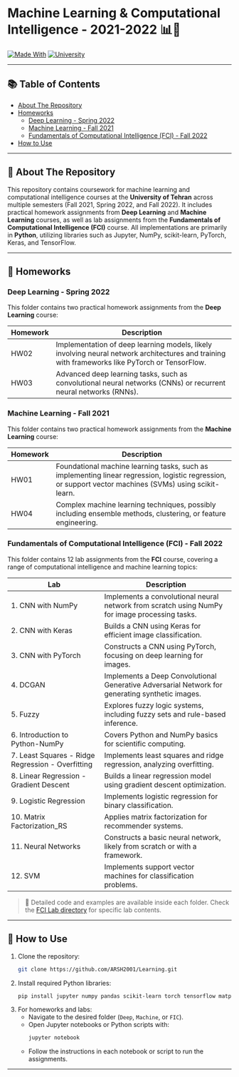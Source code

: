 # Machine Learning & Computational Intelligence - 2021-2022 📊🧠

[![Made With](https://img.shields.io/badge/Made%20with-Python%2C%20Jupyter-blue)](https://shields.io/)
[![University](https://img.shields.io/badge/University-IUT-orange)]()

---

## 📚 Table of Contents

- [About The Repository](#about-the-repository)
- [Homeworks](#homeworks)
  - [Deep Learning - Spring 2022](#deep-learning---spring-2022)
  - [Machine Learning - Fall 2021](#machine-learning---fall-2021)
  - [Fundamentals of Computational Intelligence (FCI) - Fall 2022](#fundamentals-of-computational-intelligence-fci---fall-2022)
- [How to Use](#how-to-use)

---

## 📖 About The Repository

This repository contains coursework for machine learning and computational intelligence courses at the **University of Tehran** across multiple semesters (Fall 2021, Spring 2022, and Fall 2022). It includes practical homework assignments from **Deep Learning** and **Machine Learning** courses, as well as lab assignments from the **Fundamentals of Computational Intelligence (FCI)** course. All implementations are primarily in **Python**, utilizing libraries such as Jupyter, NumPy, scikit-learn, PyTorch, Keras, and TensorFlow.

---

## 📝 Homeworks

### Deep Learning - Spring 2022

This folder contains two practical homework assignments from the **Deep Learning** course:

| Homework | Description                                      |
|----------|--------------------------------------------------|
| HW02     | Implementation of deep learning models, likely involving neural network architectures and training with frameworks like PyTorch or TensorFlow. |
| HW03     | Advanced deep learning tasks, such as convolutional neural networks (CNNs) or recurrent neural networks (RNNs). |

### Machine Learning - Fall 2021

This folder contains two practical homework assignments from the **Machine Learning** course:

| Homework | Description                                      |
|----------|--------------------------------------------------|
| HW01     | Foundational machine learning tasks, such as implementing linear regression, logistic regression, or support vector machines (SVMs) using scikit-learn. |
| HW04     | Complex machine learning techniques, possibly including ensemble methods, clustering, or feature engineering. |

### Fundamentals of Computational Intelligence (FCI) - Fall 2022

This folder contains 12 lab assignments from the **FCI** course, covering a range of computational intelligence and machine learning topics:

| Lab | Description |
|-----|-------------|
| 1. CNN with NumPy | Implements a convolutional neural network from scratch using NumPy for image processing tasks. |
| 2. CNN with Keras | Builds a CNN using Keras for efficient image classification. |
| 3. CNN with PyTorch | Constructs a CNN using PyTorch, focusing on deep learning for images. |
| 4. DCGAN | Implements a Deep Convolutional Generative Adversarial Network for generating synthetic images. |
| 5. Fuzzy | Explores fuzzy logic systems, including fuzzy sets and rule-based inference. |
| 6. Introduction to Python-NumPy | Covers Python and NumPy basics for scientific computing. |
| 7. Least Squares - Ridge Regression - Overfitting | Implements least squares and ridge regression, analyzing overfitting. |
| 8. Linear Regression - Gradient Descent | Builds a linear regression model using gradient descent optimization. |
| 9. Logistic Regression | Implements logistic regression for binary classification. |
| 10. Matrix Factorization_RS | Applies matrix factorization for recommender systems. |
| 11. Neural Networks | Constructs a basic neural network, likely from scratch or with a framework. |
| 12. SVM | Implements support vector machines for classification problems. |

> 📄 Detailed code and examples are available inside each folder. Check the [FCI Lab directory](https://github.com/ARSH2001/Learning/tree/main/FCI%20Lab) for specific lab contents.

---

## 🚀 How to Use

1. Clone the repository:
   ```bash
   git clone https://github.com/ARSH2001/Learning.git
   ```
2. Install required Python libraries:
   ```bash
   pip install jupyter numpy pandas scikit-learn torch tensorflow matplotlib
   ```
3. For homeworks and labs:
   - Navigate to the desired folder (`Deep`, `Machine`, or `FIC`).
   - Open Jupyter notebooks or Python scripts with:
     ```bash
     jupyter notebook
     ```
   - Follow the instructions in each notebook or script to run the assignments.

---
